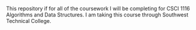 This repository if for all of the coursework I will be completing for CSCI 1116 Algorithms and Data Structures. I am taking this course through Southwest Technical College.
